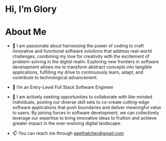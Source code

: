 # Hi, I’m Glory

# About Me
- 👀 I am passionate about harnessing the power of coding to craft innovative and functional software solutions that address real-world challenges, combining my love for creativity with the excitement of problem-solving in the digital realm. Exploring new frontiers in software development allows me to transform abstract concepts into tangible applications, fulfilling my drive to continuously learn, adapt, and contribute to technological advancement.


- 🌱 I’m an Entry-Level Full Stack Software Engineer

  
- 💞️ I am actively seeking opportunities to collaborate with like-minded individuals, pooling our diverse skill sets to co-create cutting-edge software applications that push boundaries and deliver meaningful value to users. By joining forces in software development, we can collectively leverage our expertise to bring innovative ideas to fruition and achieve greater impact in the ever-evolving digital landscape.
  
- 📫 You can reach me through geethatcher@gmail.com

<!---
MsGeeO/MsGeeO is a ✨ special ✨ repository because its `README.md` (this file) appears on your GitHub profile.
You can click the Preview link to take a look at your changes.
--->
